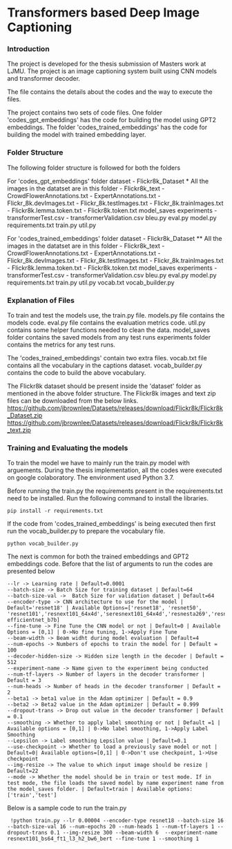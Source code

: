 # Transformers based Deep Image Captioning

### Introduction
The project is developed for the thesis submission of Masters work at LJMU.
The project is an image captioning system built using CNN models and transformer decoder.

The file contains the details about the codes and the way to execute the files.

The project contains two sets of code files. One folder 'codes_gpt_embeddings' has the code for building the model using GPT2 embeddings.
The folder 'codes_trained_embeddings' has the code for building the model with trained embedding layer.

### Folder Structure

The following folder structure is followed for both the folders

For 'codes_gpt_embeddings' folder
dataset
	- Flickr8k_Dataset
		* All the images in the datatset are in this folder
	- Flickr8k_text
		- CrowdFlowerAnnotations.txt
		- ExpertAnnotations.txt
		- Flickr_8k.devImages.txt
		- Flickr_8k.testImages.txt
		- Flickr_8k.trainImages.txt
		- Flickr8k.lemma.token.txt
		- Flickr8k.token.txt
model_saves
experiments
	- transformerTest.csv
	- transformerValidation.csv
bleu.py
eval.py
model.py
requirements.txt
train.py
util.py

For 'codes_trained_embeddings' folder
dataset
	- Flickr8k_Dataset
		** All the images in the datatset are in this folder
	- Flickr8k_text
		- CrowdFlowerAnnotations.txt
		- ExpertAnnotations.txt
		- Flickr_8k.devImages.txt
		- Flickr_8k.testImages.txt
		- Flickr_8k.trainImages.txt
		- Flickr8k.lemma.token.txt
		- Flickr8k.token.txt
model_saves
experiments
	- transformerTest.csv
	- transformerValidation.csv
bleu.py
eval.py
model.py
requirements.txt
train.py
util.py
vocab.txt
vocab_builder.py

### Explanation of Files
To train and test the models use, the train.py file. 
models.py file contains the models code.
eval.py file contains the evaluation metrics code.
util.py contains some helper functions needed to clean the data.
model_saves folder contains the saved models from any test runs
experiments folder contains the metrics for any test runs.

The 'codes_trained_embeddings' contain two extra files.
vocab.txt file contains all the vocabulary in the captions dataset.
vocab_builder.py contains the code to build the above vocabulary.

The Flickr8k dataset should be present inside the 'dataset' folder as mentioned in the above folder structure.
The Flickr8k images and text zip files can be downloaded from the below links.
https://github.com/jbrownlee/Datasets/releases/download/Flickr8k/Flickr8k_Dataset.zip 
https://github.com/jbrownlee/Datasets/releases/download/Flickr8k/Flickr8k_text.zip

### Training and Evaluating the models
To train the model we have to mainly run the train.py model with arguements.
During the thesis implementation, all the codes were executed on google colaboratory. The environment used Python 3.7.

Before running the train.py the requirements present in the requirements.txt need to be installed.
Run the following command to install the libraries.

```
pip install -r requirements.txt
```

If the code from 'codes_trained_embeddings' is being executed then first run the vocab_builder.py to prepare the vocabulary file.

```
python vocab_builder.py
```

The next is common for both the trained embeddings and GPT2 embeddings code. Before that the list of arguments to run the codes are presented below

```
--lr -> Learning rate | Default=0.0001
--batch-size -> Batch Size for training dataset | Default=64
--batch-size-val ->  Batch Size for validation dataset | Default=64
--encoder-type -> CNN architecture to use for the model | Default='resnet18' | Available Options=['resnet18', 'resnet50', 'resnet101','resnext101_64x4d','seresnext101_64x4d','resnesta269','resnesta200','efficientnet_b4b','efficientnet_b3b', efficientnet_b7b]
--fine-tune -> Fine Tune the CNN model or not | Default=0 | Available Options = [0,1] | 0->No fine tuning, 1->Apply Fine Tune
--beam-width -> Beam widht during model evaluation | Default=4
--num-epochs -> Numbers of epochs to train the model for | Default = 100
--decoder-hidden-size -> Hidden size length in the decoder | Default = 512
--experiment-name -> Name given to the experiment being conducted 
--num-tf-layers -> Number of layers in the decoder transformer | Default = 3
--num-heads -> Number of heads in the decoder transformer | Default = 2
--beta1 -> beta1 value in the Adam optimizer | Default = 0.9
--beta2 -> Beta2 value in the Adam optimizer | Default = 0.999
--dropout-trans -> Drop out value in the decoder transformer | Default = 0.1
--smoothing -> Whether to apply label smoothing or not | Default =1 | Available options = [0,1] | 0->No label smoothing, 1->Apply Label Smoothing
--Lepsilon -> Label smoothing Lepsilon value | Default=0.1
--use-checkpoint -> Whether to load a previously save model or not | Default=0| Available options=[0,1] | 0->Don't use checkpoint, 1->Use checkpoint
--img-resize -> The value to which input image should be resize | Default=22
--mode -> Whether the model should be in train or test mode. If in test mode, the file loads the saved model by name experiment name from the model_saves folder. | Default=train | Available options: ['train','test']
```

Below is a sample code to run the train.py

```
 !python train.py --lr 0.00004 --encoder-type resnet18 --batch-size 16 --batch-size-val 16 --num-epochs 20 --num-heads 1 --num-tf-layers 1 --dropout-trans 0.1 --img-resize 300 --beam-width 6  --experiment-name resnext101_bs64_ft1_l3_h2_bw6_bert --fine-tune 1 --smoothing 1
```

